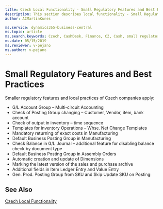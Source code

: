 ```yaml
---
title: Czech Local Functionality - Small Regulatory Features and Best Practices | Microsoft Docs
description: This section describes local functionality - Small Regulatory Features and Best Practices
author: ACMartinKunes

ms.service: dynamics365-business-central
ms.topic: article
ms.search.keywords: Czech, CashDesk, Finance, CZ, Cash, small regulatory features, best practices
ms.date: 05/15/2019
ms.reviewer: v-pejano
ms.author: v-pejano
---
```


# Small Regulatory Features and Best Practices
Smaller regulatory features and local practices of Czech companies apply:
- G/L Account Group – Multi-circuit Accounting 
- Check of Posting Group changing – Customer, Vendor, item, bank account
- Check of output in inventory – time sequence
- Templates for inventory Operations – Whse. Net Change Templates
- Mandatory returning of exact costs in Manufacturing
- Default Business Posting Group in Manufacturing
- Check Balance in G/L Journal – additional feature for disabling balance check by document type
- Default Business Posting Group in Assembly Orders
- Automatic creation and update of Dimensions
- Marking the latest version of the sales and purchase archive
- Additional fields in Item Ledger Entry and Value Entry
- Gen. Prod. Posting Group from SKU and Skip Update SKU on Posting

## See Also
[Czech Local Functionality](czech-local-functionality.md)  
